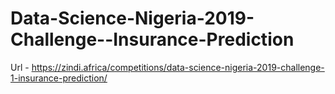 # Data-Science-Nigeria-2019-Challenge--Insurance-Prediction
Url - https://zindi.africa/competitions/data-science-nigeria-2019-challenge-1-insurance-prediction/
